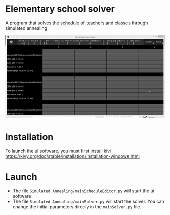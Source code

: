 # Elementary school solver

A program that solves the schedule of teachers and classes through simulated annealing

![schoolsolver](<school solver.gif>)

# Installation
To launch the ui software, you must first install kivi https://kivy.org/doc/stable/installation/installation-windows.html

# Launch

* The file `Simulated Annealing/mainScheduleEditor.py` will start the ui software
* The file `Simulated Annealing/mainSolver.py` will start the solver. You can change the initial parameters direcly in the `mainSolver.py` file.